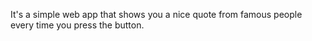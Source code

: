 It's a simple web app that shows you a nice quote from famous people every time you press the button.
